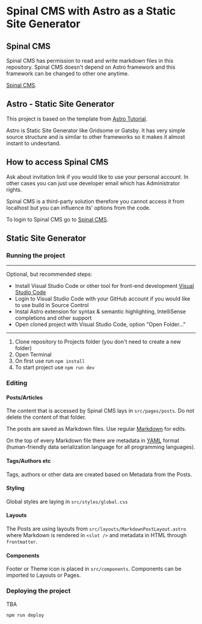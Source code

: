 # Spinal CMS with Astro as a Static Site Generator
## Spinal CMS
Spinal CMS has permission to read and write markdown files in this repository. Spinal CMS doesn't depend on Astro framework and this framework can be changed to other one anytime. 

[Spinal CMS](spinalcms.com/).

## Astro - Static Site Generator
This project is based on the template from [Astro Tutorial](https://docs.astro.build/en/tutorial/0-introduction/).

Astro is Static Site Generator like Gridsome or Gatsby. It has very simple source structure and is similar to other frameworks so it makes it almost instant to undesrtand.

## How to access Spinal CMS
Ask about invitation link if you would like to use your personal account.
In other cases you can just use developer email which has Administrator rights.

Spinal CMS is a third-party solution therefore you cannot access it from localhost but you can influence its' options from the code.

To login to Spinal CMS go to [Spinal CMS](https://app.spinalcms.com/login).

## Static Site Generator
### Running the project
***
Optional, but recommended steps:
- Install Visual Studio Code or other tool for front-end development [Visual Studio Code](https://code.visualstudio.com/Download)
- Login to Visual Studio Code with your GitHub account if you would like to use build in Source Control 
- Instal Astro extension for syntax & semantic highlighting, IntelliSense completions and other support
- Open cloned project with Visual Studio Code, option "Open Folder..."
*** 

1. Clone repository to Projects folder (you don't need to create a new folder)
2. Open Terminal
3. On first use run `npm install`
4. To start project use `npm run dev` 

### Editing
#### Posts/Articles
The content that is accessed by Spinal CMS lays in `src/pages/posts`. Do not delete the content of that folder.    

The posts are saved as Markdown files. Use regular [Markdown](https://www.markdownguide.org/basic-syntax/#code) for edits.   

On the top of every Markdown file there are metadata in [YAML](https://yaml.org/) format (human-friendly data serialization language for all programming languages).

#### Tags/Authors etc
Tags, authors or other data are created based on Metadata from the Posts.

#### Styling 
Global styles are laying in `src/styles/global.css`

#### Layouts
The Posts are using layouts from  `src/layouts/MarkdownPostLayout.astro` where Markdown is rendered in `<slot />` and metadata in HTML through `frontmatter`. 

#### Components
Footer or Theme icon is placed in `src/components`. Components can be imported to Layouts or Pages.

### Deploying the project
TBA

`npm run deploy` 
